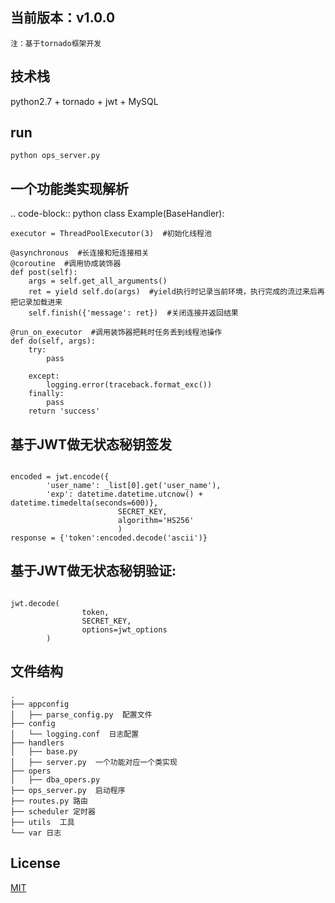 ## 当前版本：v1.0.0

`注：基于tornado框架开发`

## 技术栈

python2.7 + tornado + jwt + MySQL

## run
```bush
python ops_server.py
```

## 一个功能类实现解析

.. code-block:: python
class Example(BaseHandler):

	executor = ThreadPoolExecutor(3)  #初始化线程池

	@asynchronous  #长连接和短连接相关
	@coroutine  #调用协成装饰器
	def post(self):
		args = self.get_all_arguments()
		ret = yield self.do(args)  #yield执行时记录当前环境，执行完成的流过来后再把记录加载进来
		self.finish({'message': ret})  #关闭连接并返回结果

	@run_on_executor  #调用装饰器把耗时任务丢到线程池操作
	def do(self, args):
		try:
			pass

		except:
			logging.error(traceback.format_exc())
		finally:
			pass
		return 'success'

		
## 基于JWT做无状态秘钥签发

```bush

encoded = jwt.encode({
        'user_name': _list[0].get('user_name'),
        'exp': datetime.datetime.utcnow() + datetime.timedelta(seconds=600)},
                        SECRET_KEY,
                        algorithm='HS256'
                        )
response = {'token':encoded.decode('ascii')}
```

## 基于JWT做无状态秘钥验证:

```bush

jwt.decode(
                token,
                SECRET_KEY,
                options=jwt_options
        )
```


## 文件结构
```shell
.
├── appconfig
│   ├── parse_config.py  配置文件
├── config
│   └── logging.conf  日志配置
├── handlers
│   ├── base.py
│   ├── server.py  一个功能对应一个类实现
├── opers
│   ├── dba_opers.py
├── ops_server.py  启动程序
├── routes.py 路由
├── scheduler 定时器
├── utils  工具
└── var 日志
```

## License
[MIT](http://opensource.org/licenses/MIT)